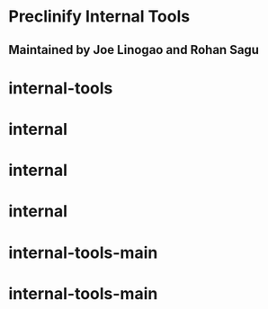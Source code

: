 # Preclinify Internal Tools

## Maintained by Joe Linogao and Rohan Sagu
# internal-tools
# internal
# internal
# internal
# internal-tools-main
# internal-tools-main

